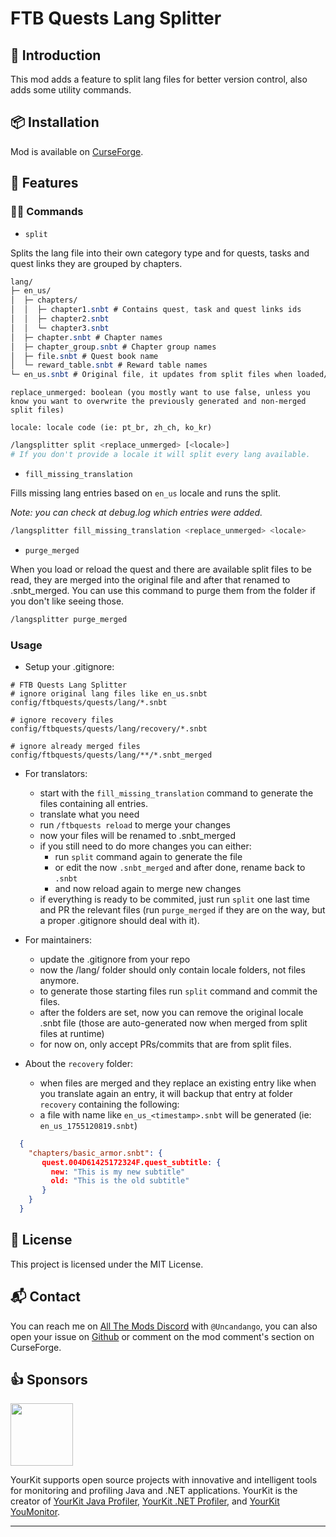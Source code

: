 # FTB Quests Lang Splitter

## 📰 Introduction

This mod adds a feature to split lang files for better version control, also adds some utility commands.

## 📦 Installation

Mod is available on [CurseForge](https://www.curseforge.com/minecraft/mc-mods/ftb-quests-lang-splitter).

## 🔧 Features

### 👨‍💻 Commands

- `split`

Splits the lang file into their own category type and for quests, tasks and quest links they are grouped by chapters.
```css
lang/
├─ en_us/
│  ├─ chapters/
│  │  ├─ chapter1.snbt # Contains quest, task and quest links ids
│  │  ├─ chapter2.snbt
│  │  └─ chapter3.snbt
│  ├─ chapter.snbt # Chapter names
│  ├─ chapter_group.snbt # Chapter group names
│  ├─ file.snbt # Quest book name
│  └─ reward_table.snbt # Reward table names
└─ en_us.snbt # Original file, it updates from split files when loaded/reloaded
```
`replace_unmerged: boolean (you mostly want to use false, unless you know you want to overwrite the previously generated and non-merged split files)`

`locale: locale code (ie: pt_br, zh_ch, ko_kr)`

```bash
/langsplitter split <replace_unmerged> [<locale>]
# If you don't provide a locale it will split every lang available.
```
- `fill_missing_translation`

Fills missing lang entries based on `en_us` locale and runs the split.

*Note: you can check at debug.log which entries were added.*

```bash
/langsplitter fill_missing_translation <replace_unmerged> <locale>
```

- `purge_merged`

When you load or reload the quest and there are available split files to be read, they are merged into the original file and after that renamed to .snbt_merged. You can use this command to purge them from the folder if you don't like seeing those.

```bash
/langsplitter purge_merged
```

### Usage

- Setup your .gitignore:
```gitignore
# FTB Quests Lang Splitter
# ignore original lang files like en_us.snbt
config/ftbquests/quests/lang/*.snbt

# ignore recovery files
config/ftbquests/quests/lang/recovery/*.snbt

# ignore already merged files
config/ftbquests/quests/lang/**/*.snbt_merged
```
- For translators:
  - start with the `fill_missing_translation` command to generate the files containing all entries.
  - translate what you need
  - run `/ftbquests reload` to merge your changes
  - now your files will be renamed to .snbt_merged
  - if you still need to do more changes you can either:
    - run `split` command again to generate the file
    - or edit the now `.snbt_merged` and after done, rename back to `.snbt`
    - and now reload again to merge new changes
  - if everything is ready to be commited, just run `split` one last time and PR the relevant files (run `purge_merged` if they are on the way, but a proper .gitignore should deal with it).

- For maintainers:
  - update the .gitignore from your repo
  - now the /lang/ folder should only contain locale folders, not files anymore.
  - to generate those starting files run `split` command and commit the files.
  - after the folders are set, now you can remove the original locale .snbt file (those are auto-generated now when merged from split files at runtime)
  - for now on, only accept PRs/commits that are from split files.

- About the `recovery` folder:
  - when files are merged and they replace an existing entry like when you translate again an entry, it will backup that entry at folder `recovery` containing the following:
  - a file with name like `en_us_<timestamp>.snbt` will be generated (ie: `en_us_1755120819.snbt`)
```json
  {
    "chapters/basic_armor.snbt": {
       quest.004D61425172324F.quest_subtitle: {
         new: "This is my new subtitle"
         old: "This is the old subtitle"
       }
    }
  }
```
  

## 📝 License

This project is licensed under the MIT License.

## 📬 Contact

You can reach me on [All The Mods Discord](https://discord.gg/allthemods) with `@Uncandango`, you can also open your issue on [Github](https://github.com/pietro-lopes/FTB-Quests-Lang-Splitter/issues) or comment on the mod comment's section on CurseForge.

## 👍 Sponsors

<div><a href="https://www.yourkit.com/" rel="nofollow"><img src="https://www.yourkit.com/images/yklogo.png" width="100"></a></div>

YourKit supports open source projects with innovative and intelligent tools for monitoring and profiling Java and .NET applications. YourKit is the creator of [YourKit Java Profiler](https://www.yourkit.com/java/profiler/), [YourKit .NET Profiler](https://www.yourkit.com/dotnet-profiler/), and [YourKit YouMonitor](https://www.yourkit.com/youmonitor/).

***
